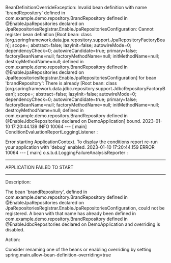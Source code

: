 BeanDefinitionOverrideException: Invalid bean definition with name 'brandRepository' defined in com.example.demo.repository.BrandRepository defined in @EnableJpaRepositories declared on JpaRepositoriesRegistrar.EnableJpaRepositoriesConfiguration: Cannot register bean definition [Root bean: class [org.springframework.data.jpa.repository.support.JpaRepositoryFactoryBean]; scope=; abstract=false; lazyInit=false; autowireMode=0; dependencyCheck=0; autowireCandidate=true; primary=false; factoryBeanName=null; factoryMethodName=null; initMethodName=null; destroyMethodName=null; defined in com.example.demo.repository.BrandRepository defined in @EnableJpaRepositories declared on JpaRepositoriesRegistrar.EnableJpaRepositoriesConfiguration] for bean 'brandRepository': There is already [Root bean: class [org.springframework.data.jdbc.repository.support.JdbcRepositoryFactoryBean]; scope=; abstract=false; lazyInit=false; autowireMode=0; dependencyCheck=0; autowireCandidate=true; primary=false; factoryBeanName=null; factoryMethodName=null; initMethodName=null; destroyMethodName=null; defined in com.example.demo.repository.BrandRepository defined in @EnableJdbcRepositories declared on DemoApplication] bound.
2023-01-10 17:20:44.139  INFO 10064 --- [           main] ConditionEvaluationReportLoggingListener : 

Error starting ApplicationContext. To display the conditions report re-run your application with 'debug' enabled.
2023-01-10 17:20:44.159 ERROR 10064 --- [           main] o.s.b.d.LoggingFailureAnalysisReporter   : 

***************************
APPLICATION FAILED TO START
***************************

Description:

The bean 'brandRepository', defined in com.example.demo.repository.BrandRepository defined in @EnableJpaRepositories declared on JpaRepositoriesRegistrar.EnableJpaRepositoriesConfiguration, could not be registered. A bean with that name has already been defined in com.example.demo.repository.BrandRepository defined in @EnableJdbcRepositories declared on DemoApplication and overriding is disabled.

Action:

Consider renaming one of the beans or enabling overriding by setting spring.main.allow-bean-definition-overriding=true